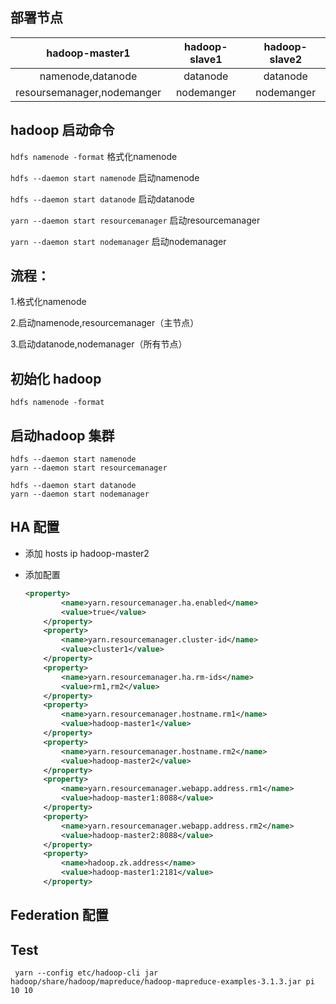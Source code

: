 ## 部署节点

|       hadoop-master1       | hadoop-slave1 | hadoop-slave2 |
|:--------------------------:|:-------------:|:-------------:|
|     namenode,datanode      |   datanode    |   datanode    |
| resoursemanager,nodemanger |  nodemanger   |  nodemanger   |

## hadoop 启动命令

`hdfs namenode -format` 格式化namenode

`hdfs --daemon start namenode` 启动namenode

`hdfs --daemon start datanode` 启动datanode

`yarn --daemon start resourcemanager` 启动resourcemanager

`yarn --daemon start nodemanager` 启动nodemanager

## 流程：

 1.格式化namenode

 2.启动namenode,resourcemanager（主节点）

 3.启动datanode,nodemanager（所有节点）


## 初始化 hadoop 

```
hdfs namenode -format
```
## 启动hadoop 集群
```
hdfs --daemon start namenode
yarn --daemon start resourcemanager

hdfs --daemon start datanode
yarn --daemon start nodemanager
```

## HA 配置

- 添加 hosts ip hadoop-master2

- 添加配置

  ```xml
  <property>
          <name>yarn.resourcemanager.ha.enabled</name>
          <value>true</value>
      </property>
      <property>
          <name>yarn.resourcemanager.cluster-id</name>
          <value>cluster1</value>
      </property>
      <property>
          <name>yarn.resourcemanager.ha.rm-ids</name>
          <value>rm1,rm2</value>
      </property>
      <property>
          <name>yarn.resourcemanager.hostname.rm1</name>
          <value>hadoop-master1</value>
      </property>
      <property>
          <name>yarn.resourcemanager.hostname.rm2</name>
          <value>hadoop-master2</value>
      </property>
      <property>
          <name>yarn.resourcemanager.webapp.address.rm1</name>
          <value>hadoop-master1:8088</value>
      </property>
      <property>
          <name>yarn.resourcemanager.webapp.address.rm2</name>
          <value>hadoop-master2:8088</value>
      </property>
      <property>
          <name>hadoop.zk.address</name>
          <value>hadoop-master1:2181</value>
      </property>
  ```

  

## Federation 配置





## Test

` yarn --config etc/hadoop-cli jar hadoop/share/hadoop/mapreduce/hadoop-mapreduce-examples-3.1.3.jar pi 10 10`